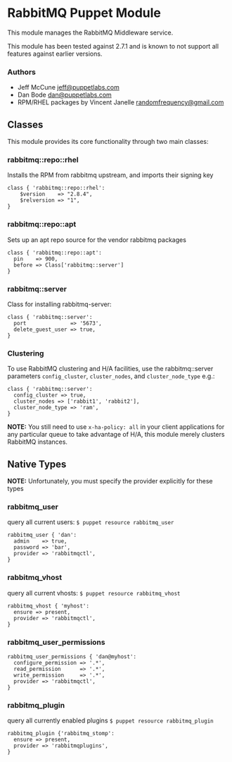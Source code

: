 # RabbitMQ Puppet Module
This module manages the RabbitMQ Middleware service.

This module has been tested against 2.7.1 and is known to not support
all features against earlier versions.

### Authors
* Jeff McCune <jeff@puppetlabs.com>
* Dan Bode <dan@puppetlabs.com>
* RPM/RHEL packages by Vincent Janelle <randomfrequency@gmail.com>

## Classes

This module provides its core functionality through two main classes:

### rabbitmq::repo::rhel
Installs the RPM from rabbitmq upstream, and imports their signing key

    class { 'rabbitmq::repo::rhel':
        $version    => "2.8.4",
        $relversion => "1",
    }

### rabbitmq::repo::apt
Sets up an apt repo source for the vendor rabbitmq packages

    class { 'rabbitmq::repo::apt':
      pin    => 900,
      before => Class['rabbitmq::server']
    }

### rabbitmq::server
Class for installing rabbitmq-server:

    class { 'rabbitmq::server':
      port              => '5673',
      delete_guest_user => true,
    }

### Clustering
To use RabbitMQ clustering and H/A facilities, use the rabbitmq::server
parameters `config_cluster`, `cluster_nodes`, and `cluster_node_type` e.g.:

    class { 'rabbitmq::server':
      config_cluster => true,
      cluster_nodes => ['rabbit1', 'rabbit2'],
      cluster_node_type => 'ram',
    }

**NOTE:** You still need to use `x-ha-policy: all` in your client 
applications for any particular queue to take advantage of H/A, this module 
merely clusters RabbitMQ instances.

## Native Types

**NOTE:** Unfortunately, you must specify the provider explicitly for these types

### rabbitmq_user

query all current users: `$ puppet resource rabbitmq_user`

    rabbitmq_user { 'dan':
      admin    => true,
      password => 'bar',
      provider => 'rabbitmqctl',
    }

### rabbitmq_vhost

query all current vhosts: `$ puppet resource rabbitmq_vhost`

    rabbitmq_vhost { 'myhost':
      ensure => present,
      provider => 'rabbitmqctl',
    }

### rabbitmq\_user\_permissions

    rabbitmq_user_permissions { 'dan@myhost':
      configure_permission => '.*',
      read_permission      => '.*',
      write_permission     => '.*',
      provider => 'rabbitmqctl',
    }

### rabbitmq_plugin

query all currently enabled plugins `$ puppet resource rabbitmq_plugin`

    rabbitmq_plugin {'rabbitmq_stomp':
      ensure => present,
      provider => 'rabbitmqplugins',
    }
